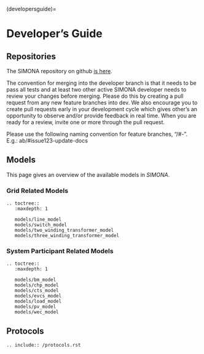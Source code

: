 (developersguide)=

# Developer’s Guide

## Repositories

The SIMONA repository on github [is here](https://github.com/ie3-institute/simona).

The convention for merging into the developer branch is that it needs to be pass all tests and at least two other active SIMONA developer needs to review your changes before merging. Please do this by creating a pull request from any new feature branches into dev. We also encourage you to create pull requests early in your development cycle which gives other’s an opportunity to observe and/or provide feedback in real time. When you are ready for a review, invite one or more through the pull request.

Please use the following naming convention for feature branches, “<initials-or-username>/#<issue-number>-<descriptive-feature-branch-name>”. E.g.: ab/#issue123-update-docs


## Models

This page gives an overview of the available models in *SIMONA*.

### Grid Related Models

```{eval-rst}
.. toctree::
   :maxdepth: 1

   models/line_model
   models/switch_model
   models/two_winding_transformer_model
   models/three_winding_transformer_model
```

### System Participant Related Models

```{eval-rst}
.. toctree::
   :maxdepth: 1

   models/bm_model
   models/chp_model
   models/cts_model
   models/evcs_model
   models/load_model
   models/pv_model
   models/wec_model
```

## Protocols

```{eval-rst}
.. include:: /protocols.rst
```
